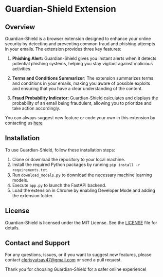 # Guardian-Shield Extension

## Overview

Guardian-Shield is a browser extension designed to enhance your online security by detecting and preventing common fraud and phishing attempts in your emails. The extension provides three key features:

1. **Phishing Alert:** Guardian-Shield gives you instant alerts when it detects potential phishing systems, helping you stay vigilant against malicious activities.

2. **Terms and Conditions Summarizer:** The extension summarizes terms and conditions in your emails, making you aware of possible exploits and ensuring that you have a clear understanding of the content.

3. **Fraud Probability Indicator:** Guardian-Shield calculates and displays the probability of an email being fraudulent, allowing you to prioritize and take action accordingly.

You can always suggest new feature or code your own in this extension by contacting us [here](#contact-and-support)

## Installation

To use Guardian-Shield, follow these installation steps:

1. Clone or download the repository to your local machine.
2. Install the required Python packages by running `pip install -r requirements.txt`.
3. Run `download_models.py` to download the necessary machine learning models.
4. Execute `app.py` to launch the FastAPI backend.
5. Load the extension in Chrome by enabling Developer Mode and adding the extension folder.

## License

Guardian-Shield is licensed under the MIT License. See the [LICENSE](LICENSE) file for details.

## Contact and Support

For any questions, issues, or if you want to suggest new features, please contact clerisyutsav47@gmail.com or send a pull request.

Thank you for choosing Guardian-Shield for a safer online experience!
